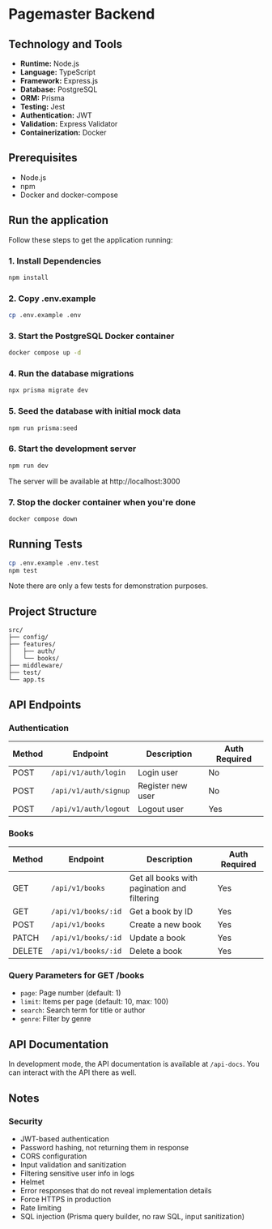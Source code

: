 # Pagemaster Backend

## Technology and Tools

- **Runtime:** Node.js
- **Language:** TypeScript
- **Framework:** Express.js
- **Database:** PostgreSQL
- **ORM:** Prisma
- **Testing:** Jest
- **Authentication:** JWT
- **Validation:** Express Validator
- **Containerization:** Docker

## Prerequisites

- Node.js
- npm
- Docker and docker-compose

## Run the application

Follow these steps to get the application running:

### 1. Install Dependencies

```bash
npm install
```

### 2. Copy .env.example

```bash
cp .env.example .env
```

### 3. Start the PostgreSQL Docker container

```bash
docker compose up -d
```

### 4. Run the database migrations

```bash
npx prisma migrate dev
```

### 5. Seed the database with initial mock data

```bash
npm run prisma:seed
```

### 6. Start the development server

```bash
npm run dev
```

The server will be available at http://localhost:3000

### 7. Stop the docker container when you're done

```bash
docker compose down
```

## Running Tests

```bash
cp .env.example .env.test
npm test
```

Note there are only a few tests for demonstration purposes.

## Project Structure

```
src/
├── config/
├── features/
│   ├── auth/
│   └── books/
├── middleware/
├── test/
└── app.ts
```

## API Endpoints

### Authentication

| Method | Endpoint              | Description       | Auth Required |
| ------ | --------------------- | ----------------- | ------------- |
| POST   | `/api/v1/auth/login`  | Login user        | No            |
| POST   | `/api/v1/auth/signup` | Register new user | No            |
| POST   | `/api/v1/auth/logout` | Logout user       | Yes           |

### Books

| Method | Endpoint            | Description                                 | Auth Required |
| ------ | ------------------- | ------------------------------------------- | ------------- |
| GET    | `/api/v1/books`     | Get all books with pagination and filtering | Yes           |
| GET    | `/api/v1/books/:id` | Get a book by ID                            | Yes           |
| POST   | `/api/v1/books`     | Create a new book                           | Yes           |
| PATCH  | `/api/v1/books/:id` | Update a book                               | Yes           |
| DELETE | `/api/v1/books/:id` | Delete a book                               | Yes           |

### Query Parameters for GET /books

- `page`: Page number (default: 1)
- `limit`: Items per page (default: 10, max: 100)
- `search`: Search term for title or author
- `genre`: Filter by genre

## API Documentation

In development mode, the API documentation is available at `/api-docs`. You can interact with the API there as well.

## Notes

### Security

- JWT-based authentication
- Password hashing, not returning them in response
- CORS configuration
- Input validation and sanitization
- Filtering sensitive user info in logs
- Helmet
- Error responses that do not reveal implementation details
- Force HTTPS in production
- Rate limiting
- SQL injection (Prisma query builder, no raw SQL, input sanitization)
